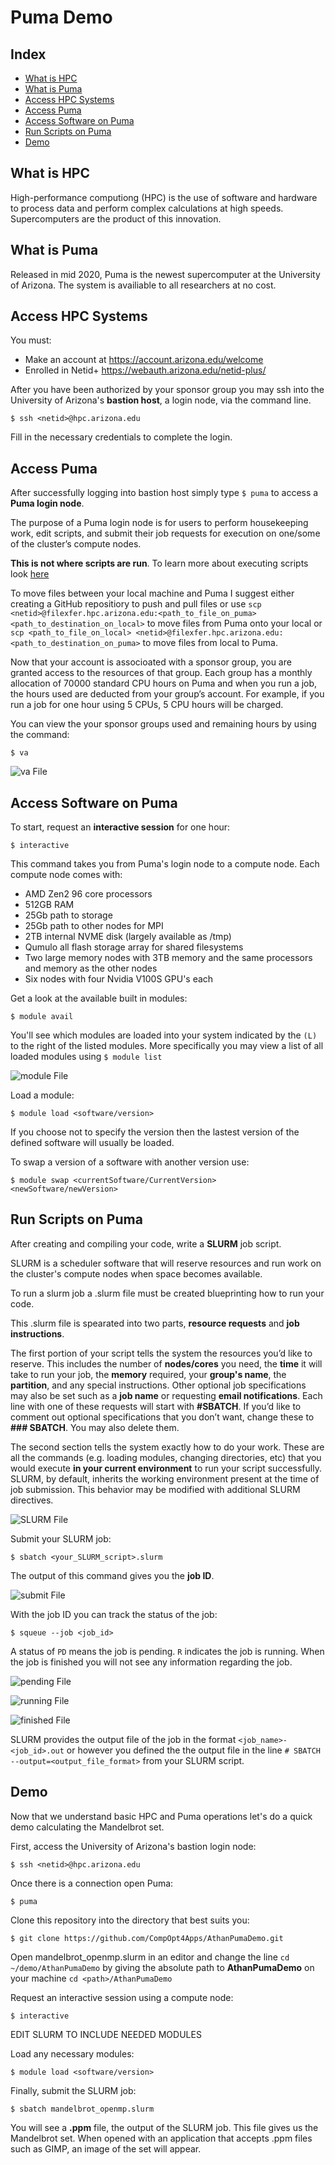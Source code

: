 # Puma Demo

## Index
* [What is HPC](#what-is-hpc)
* [What is Puma](#what-is-puma)
* [Access HPC Systems](#access-hpc-systems)
* [Access Puma](#access-puma)
* [Access Software on Puma](#access-software-on-puma)
* [Run Scripts on Puma](#run-scripts-on-puma)
* [Demo](#demo)

## What is HPC
High-performance computiong (HPC) is the use of software and hardware to process data and perform complex calculations at high speeds. Supercomputers are the product of this innovation.

## What is Puma
Released in mid 2020, Puma is the newest supercomputer at the University of Arizona. The system is availiable to all researchers at no cost.

## Access HPC Systems
You must:
* Make an account at https://account.arizona.edu/welcome
* Enrolled in Netid+ https://webauth.arizona.edu/netid-plus/

After you have been authorized by your sponsor group you may ssh into the University of Arizona's **bastion host**, a login node, via the command line.

```$ ssh <netid>@hpc.arizona.edu```

Fill in the necessary credentials to complete the login.

## Access Puma
After successfully logging into bastion host simply type ```$ puma``` to access a **Puma login node**.

The purpose of a Puma login node is for users to perform housekeeping work, edit scripts, and submit their job requests for execution on one/some of the cluster’s compute nodes.

**This is not where scripts are run**. To learn more about executing scripts look [here](#run-scripts-on-puma)

To move files between your local machine and Puma I suggest either creating a GitHub repositiory to push and pull files or use ```scp <netid>@filexfer.hpc.arizona.edu:<path_to_file_on_puma> <path_to_destination_on_local>``` to move files from Puma onto your local or ```scp <path_to_file_on_local> <netid>@filexfer.hpc.arizona.edu:<path_to_destination_on_puma>``` to move files from local to Puma.

Now that your account is associoated with a sponsor group, you are granted access to the resources of that group. Each group has a monthly allocation of 70000 standard CPU hours on Puma and when you run a job, the hours used are deducted from your group’s account. For example, if you run a job for one hour using 5 CPUs, 5 CPU hours will be charged.

You can view the your sponsor groups used and remaining hours by using the command:

```$ va```

![va File](/images/va.png)

## Access Software on Puma
To start, request an **interactive session** for one hour:

```$ interactive```

This command takes you from Puma's login node to a compute node. Each compute node comes with:
* AMD Zen2 96 core processors
* 512GB RAM
* 25Gb path to storage
* 25Gb path to other nodes for MPI
* 2TB internal NVME disk (largely available as /tmp)
* Qumulo all flash storage array for shared filesystems
* Two large memory nodes with 3TB memory and the same processors and memory as the other nodes
* Six nodes with four Nvidia V100S GPU's each

Get a look at the available built in modules:

```$ module avail```

You'll see which modules are loaded into your system indicated by the ```(L)``` to the right of the listed modules. More specifically you may view a list of all loaded modules using ```$ module list```

![module File](/images/modules.png)

Load a module:

```$ module load <software/version>```

If you choose not to specify the version then the lastest version of the defined software will usually be loaded.

To swap a version of a software with another version use:

```$ module swap <currentSoftware/CurrentVersion> <newSoftware/newVersion>```

## Run Scripts on Puma
After creating and compiling your code, write a **SLURM** job script.

SLURM is a scheduler software that will reserve resources and run work on the cluster's compute nodes when space becomes available.

To run a slurm job a .slurm file must be created blueprinting how to run your code.

This .slurm file is spearated into two parts, **resource requests** and **job instructions**.

The first portion of your script tells the system the resources you’d like to reserve. This includes the number of **nodes/cores** you need, the **time** it will take to run your job, the **memory** required, your **group's name**, the **partition**, and any special instructions. Other optional job specifications may also be set such as a **job name** or requesting **email notifications**. Each line with one of these requests will start with **#SBATCH**. If you’d like to comment out optional specifications that you don’t want, change these to **### SBATCH**. You may also delete them.

The second section tells the system exactly how to do your work. These are all the commands (e.g. loading modules, changing directories, etc) that you would execute **in your current environment** to run your script successfully. SLURM, by default, inherits the working environment present at the time of job submission. This behavior may be modified with additional SLURM directives.

![SLURM File](/images/slurm.png)

Submit your SLURM job:

```$ sbatch <your_SLURM_script>.slurm```

The output of this command gives you the **job ID**.

![submit File](/images/submit.png)

With the job ID you can track the status of the job:

```$ squeue --job <job_id>```

A status of ```PD``` means the job is pending. ```R``` indicates the job is running. When the job is finished you will not see any information regarding the job.

![pending File](/images/pending.png)

![running File](/images/running.png)

![finished File](/images/finished.png)

SLURM provides the output file of the job in the format ```<job_name>-<job_id>.out``` or however you defined the the output file in the line ```# SBATCH --output=<output_file_format>``` from your SLURM script.

## Demo
Now that we understand basic HPC and Puma operations let's do a quick demo calculating the Mandelbrot set.

First, access the University of Arizona's bastion login node:

```$ ssh <netid>@hpc.arizona.edu```

Once there is a connection open Puma:

```$ puma```

Clone this repository into the directory that best suits you:

```$ git clone https://github.com/CompOpt4Apps/AthanPumaDemo.git```

Open mandelbrot_openmp.slurm in an editor and change the line ```cd ~/demo/AthanPumaDemo``` by giving the absolute path to **AthanPumaDemo** on your machine ```cd <path>/AthanPumaDemo```

Request an interactive session using a compute node:

```$ interactive```

EDIT SLURM TO INCLUDE NEEDED MODULES

Load any necessary modules:

```$ module load <software/version>```

Finally, submit the SLURM job:

```$ sbatch mandelbrot_openmp.slurm```

You will see a **.ppm** file, the output of the SLURM job. This file gives us the Mandelbrot set. When opened with an application that accepts .ppm files such as GIMP, an image of the set will appear.

